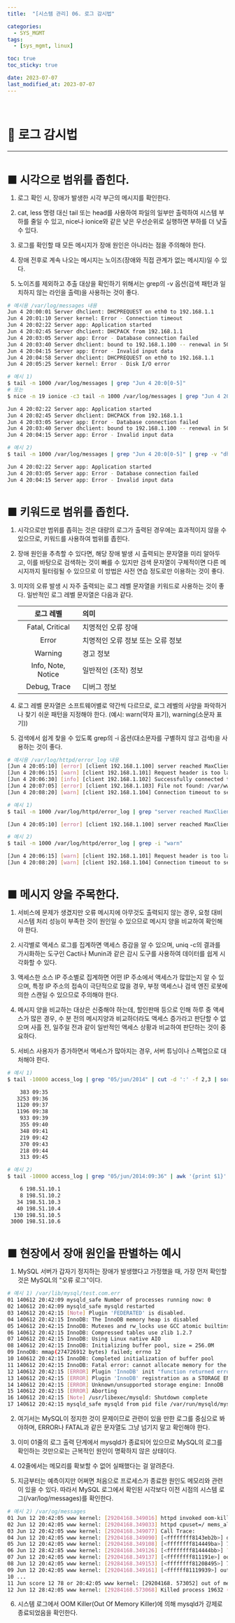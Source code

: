 ```yaml
---
title:  "[시스템 관리] 06. 로그 감시법" 

categories:
  - SYS_MGMT
tags:
  - [sys_mgmt, linux]

toc: true
toc_sticky: true

date: 2023-07-07
last_modified_at: 2023-07-07
---
```

<br>

# 🔔 로그 감시법
---

<style>
table {
    font-size: 12pt;
}
table th:first-of-type {
    width: 5%;
}
table th:nth-of-type(2) {
    width: 20%;
}
table th:nth-of-type(3) {
    width: 50%;
}
table th:nth-of-type(4) {
    width: 30%;
} 
big { 
    font-size: 25px 
}
small { 
    font-size: 18px 
}
</style>

<br>

<big> **■ 시각으로 범위를 좁힌다.** </big> <br>

1. 로그 확인 시, 장애가 발생한 시각 부근의 메시지를 확인한다.

2. cat, less 명령 대신 tail 또는 head를 사용하여 파일의 일부만 출력하여 시스템 부하를 줄일 수 있고, nice나 ionice와 같은 낮은 우선순위로 실행하면 부하를 더 낮출 수 있다.

3. 로그를 확인할 때 모든 메시지가 장애 원인은 아니라는 점을 주의해야 한다.

4. 장애 전후로 계속 나오는 메시지는 노이즈(장애와 직접 관계가 없는 메시지)일 수 있다.

5. 노이즈를 제외하고 추출 대상을 확인하기 위해서는 grep의 -v 옵션(검색 패턴과 일치하지 않는 라인을 출력)을 사용하는 것이 좋다.

```bash
# 예시용 /var/log/messages 내용
Jun 4 20:00:01 Server dhclient: DHCPREQUEST on eth0 to 192.168.1.1
Jun 4 20:01:10 Server kernel: Error - Connection timeout
Jun 4 20:02:22 Server app: Application started
Jun 4 20:02:45 Server dhclient: DHCPACK from 192.168.1.1
Jun 4 20:03:05 Server app: Error - Database connection failed
Jun 4 20:03:40 Server dhclient: bound to 192.168.1.100 -- renewal in 500 seconds.
Jun 4 20:04:15 Server app: Error - Invalid input data
Jun 4 20:04:58 Server dhclient: DHCPREQUEST on eth0 to 192.168.1.1
Jun 4 20:05:25 Server kernel: Error - Disk I/O error
```

```bash
# 예시 1)
$ tail -n 1000 /var/log/messages | grep "Jun 4 20:0[0-5]"
# 또는
$ nice -n 19 ionice -c3 tail -n 1000 /var/log/messages | grep "Jun 4 20:0[0-5]"

Jun 4 20:02:22 Server app: Application started
Jun 4 20:02:45 Server dhclient: DHCPACK from 192.168.1.1
Jun 4 20:03:05 Server app: Error - Database connection failed
Jun 4 20:03:40 Server dhclient: bound to 192.168.1.100 -- renewal in 500 seconds.
Jun 4 20:04:15 Server app: Error - Invalid input data
```

```bash
# 예시 2)
$ tail -n 1000 /var/log/messages | grep "Jun 4 20:0[0-5]" | grep -v "dhclient"

Jun 4 20:02:22 Server app: Application started
Jun 4 20:03:05 Server app: Error - Database connection failed
Jun 4 20:04:15 Server app: Error - Invalid input data
```

<br>

<big> **■ 키워드로 범위를 좁힌다.** </big> <br>

1. 시각으로만 범위를 좁히는 것은 대량의 로그가 출력된 경우에는 효과적이지 않을 수 있으므로, 키워드를 사용하여 범위를 좁힌다.

2. 장애 원인을 추측할 수 있다면, 해당 장애 발생 시 출력되는 문자열을 미리 알아두고, 이를 바탕으로 검색하는 것이 빠를 수 있지만 검색 문자열이 구체적이면 다른 메시지까지 필터링될 수 있으므로 이 방법은 사전 연습 정도로만 이용하는 것이 좋다.

3. 미지의 오류 발생 시 자주 출력되는 로그 레벨 문자열을 키워드로 사용하는 것이 좋다. 일반적인 로그 레벨 문자열은 다음과 같다.

    | 로그 레벨 | 의미 |
    | :-----: | :------- |
    | Fatal, Critical | 치명적인 오류 장애 |
    | Error | 치명적인 오류 정보 또는 오류 정보 |
    | Warning | 경고 정보 |
    | Info, Note, Notice | 일반적인 (조작) 정보 |
    | Debug, Trace | 디버그 정보 |

4. 로그 레벨 문자열은 소프트웨어별로 약간씩 다르므로, 로그 레벨의 사양을 파악하거나 찾기 쉬운 패턴을 지정해야 한다. (예시: warn(약자 표기), warning(소문자 표기))

5. 검색에서 쉽게 찾을 수 있도록 grep의 -i 옵션(대소문자를 구별하지 않고 검색)을 사용하는 것이 좋다.

```bash
# 예시용 /var/log/httpd/error_log 내용
[Jun 4 20:05:10] [error] [client 192.168.1.100] server reached MaxClients, shutting down
[Jun 4 20:06:15] [warn] [client 192.168.1.101] Request header is too large
[Jun 4 20:06:30] [info] [client 192.168.1.102] Successfully connected to database
[Jun 4 20:07:05] [error] [client 192.168.1.103] File not found: /var/www/html/page.html
[Jun 4 20:08:20] [warn] [client 192.168.1.104] Connection timeout to server
```

```bash
# 예시 1)
$ tail -n 1000 /var/log/httpd/error_log | grep "server reached MaxClients"

[Jun 4 20:05:10] [error] [client 192.168.1.100] server reached MaxClients, shutting down
```

```bash
# 예시 2)
$ tail -n 1000 /var/log/httpd/error_log | grep -i "warn"

[Jun 4 20:06:15] [warn] [client 192.168.1.101] Request header is too large
[Jun 4 20:08:20] [warn] [client 192.168.1.104] Connection timeout to server
```

<br>

<big> **■ 메시지 양을 주목한다.** </big> <br>

1. 서비스에 문제가 생겼지만 오류 메시지에 아무것도 출력되지 않는 경우, 요청 대비 시스템 처리 성능이 부족한 것이 원인일 수 있으므로 메시지 양을 비교하여 확인해야 한다.

2. 시각별로 액세스 로그를 집계하면 액세스 증감을 알 수 있으며, uniq -c의 결과를 가시화하는 도구인 Cacti나 Munin과 같은 감시 도구를 사용하여 데이터를 쉽게 시각화할 수 있다.

3. 액세스한 소스 IP 주소별로 집계하면 어떤 IP 주소에서 액세스가 많았는지 알 수 있으며, 특정 IP 주소의 접속이 극단적으로 많을 경우, 부정 액세스나 검색 엔진 로봇에 의한 스캔일 수 있으므로 주의해야 한다.

4. 메시지 양을 비교하는 대상은 신중해야 하는데, 할인판매 등으로 인해 하루 중 액세스가 많은 경우, 수 분 전의 메시지양과 비교하더라도 액세스 증가라고 판단할 수 없으며 사흘 전, 일주일 전과 같이 일반적인 액세스 상황과 비교하여 판단하는 것이 중요하다.

5. 서비스 사용자가 증가하면서 액세스가 많아지는 경우, 서버 튜닝이나 스펙업으로 대처해야 한다.


```bash
# 예시 1)
$ tail -10000 access_log | grep "05/jun/2014" | cut -d ':' -f 2,3 | sort | uniq -c

    383 09:35
   3253 09:36
   1120 09:37
   1196 09:38
    933 09:39
    355 09:40
    348 09:41
    219 09:42
    370 09:43
    218 09:44
    313 09:45 
```

```bash
# 예시 2)
$ tail -10000 access_log | grep "05/jun/2014:09:36" | awk '{print $1}' | sort -n | uniq -c | sort

    6 198.51.10.1
    8 198.51.10.2
   34 198.51.10.3
   40 198.51.10.4 
  130 198.51.10.5 
 3000 198.51.10.6 
```

<br>

<big> **■ 현장에서 장애 원인을 판별하는 예시** </big> <br>

1. MySQL 서버가 갑자기 정지하는 장애가 발생했다고 가정했을 때, 가장 먼저 확인할 것은 MySQL의 "오류 로그"이다.

```bash
# 예시 1) /var/lib/mysql/test.com.err 
01 140612 20:42:09 mysqld_safe Number of processes running now: 0                      ## mysqld_safe가 mysqld 프로세스 개수가 0임을 확인
02 140612 20:42:09 mysqld_safe mysqld restarted                                        ## mysql를 재시작 (이미 이 시점에 종료되어 있음)
03 140612 20:42:15 [Note] Plugin 'FEDERATED' is disabled.
04 140612 20:42:15 InnoDB: The InnoDB memory heap is disabled
05 140612 20:42:15 InnoDB: Mutexes and rw_locks use GCC atomic builtins
06 140612 20:42:15 InnoDB: Compressed tables use zlib 1.2.7
07 140612 20:42:15 InnoDB: Using Linux native AIO
08 140612 20:42:15 InnoDB: Initializing buffer pool, size = 256.0M
09 InnoDB: mmap(274726912 bytes) failed; errno 12
10 140612 20:42:15 InnoDB: Completed initialization of buffer pool
11 140612 20:42:15 InnoDB: Fatal error: cannot allocate memory for the buffer pool 2   ## "Fatal error". buffer pool용 메모리 확보에 실패
12 140612 20:42:15 [ERROR] Plugin 'InnoDB' init "function returned error."
13 140612 20:42:15 [ERROR] Plugin 'InnoDB' registration as a STORAGE ENGINE failed.    ## InnoDB 등록 실패
14 140612 20:42:15 [ERROR] Unknown/unsupported storage engine: InnoDB
15 140612 20:42:15 [ERROR] Aborting                                                    ## 비정상 종료
16 140612 20:42:15 [Note] /usr/libexec/mysqld: Shutdown complete                       ## mysqld 정지
17 140612 20:42:15 mysqld_safe mysqld from pid file /var/run/mysqld/mysqld.pid ended
```

2. 여기서는 MySQL이 정지한 것이 문제이므로 관련이 있을 만한 로그를 중심으로 봐야하며, ERROR나 FATAL과 같은 문자열도 그냥 넘기지 말고 확인해야 한다. 

3. 이미 01줄의 로그 출력 단계에서 mysqld가 종료되어 있으므로 MySQL의 로그를 확인하는 것만으로는 근복적인 원인이 명확하지 않은 상태이다.

4. 02줄에서는 메모리를 확보할 수 없어 실패했다는 걸 알려준다.

5. 지금부터는 예측이지만 어쩌면 처음으로 프로세스가 종료한 원인도 메모리와 관련이 있을 수 있다. 따라서 MySQL 로그에서 확인된 시각보다 이전 시점의 시스템 로그(/var/log/messages)를 확인한다.

```bash
# 예시 2) /var/og/messages
01 Jun 12 20:42:05 www kernel: [29204168.349016] httpd invoked oom-killer: gfp_mask=0x201da, order=0, oom_ score_adj=0
02 Jun 12 20:42:05 www kernel: [29204168.349033] httpd cpuset=/ mems_allowed=0
03 Jun 12 20:42:05 www kernel: [29204168.349077] Call Trace:
04 Jun 12 20:42:05 www kernel: [29204168.349090] [<ffffffff8143eb2b>] dump_stack+0x19/0x1b
05 Jun 12 20:42:05 www kernel: [29204168.349108] [<ffffffff814449ba>] 7 error_exit+0x2a/0x60
06 Jun 12 28:42:85 www kernel: [29284168.349126] [<ffffffff814444bb>] ? retint_ restore_args+ax5/0x6
07 Jun 12 20:42:05 www kernel: [29204168.349137] [<ffffffff811191e>] oom_kill_process+8x1a9/0x310
08 Jun 12 20:42:05 www kernel: [29284168.349153] [<ffffffff81208495>] 7 security_ capable_noaudit+0x15/0x20
09 Jun 12 20:42:05 www kernel: [29204168.349161] [<ffffff81119939>] out_of_memory+0x429/0x460
10 ...
11 Jun score 12 78 or 20:42:05 www kernel: [29204168. 573052] out of memory: Kill process 19632 (mysqld) score 78 or sacrifice child
12 Jun 12 28:42:05 www kernel: [29284168.573068] Killed process 19632 (mysqld) totalvm:1542800kB, anon-rss:132188kB, file-rss:ekB ## mysqld 강제 종료
```

6. 시스템 로그에서 OOM Killer(Out Of Memory Killer)에 의해 mysqld가 강제로 종료되었음을 확인한다.
